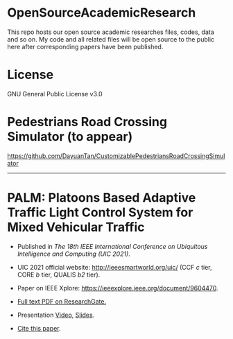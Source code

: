 # OpenSourceAcademicResearch
This repo hosts our open source academic researches files, codes, data and so on. My code and all related files will be open source to the public here after corresponding papers have been published.  

# License

GNU General Public License v3.0


# Pedestrians Road Crossing Simulator (to appear)

https://github.com/DayuanTan/CustomizablePedestriansRoadCrossingSimulator


------
# PALM: Platoons Based Adaptive Traffic Light Control System for Mixed Vehicular Traffic

- Published in *The 18th IEEE International Conference on Ubiquitous Intelligence and Computing (UIC 2021)*.
- UIC 2021 official website: http://ieeesmartworld.org/uic/ (CCF <i>c</i> tier, CORE <i>b</i> tier, QUALIS <i>b2</i> tier).
- Paper on IEEE Xplore: https://ieeexplore.ieee.org/document/9604470.

- [Full text PDF on ResearchGate.](https://www.researchgate.net/publication/356369368_PALM_Platoons_Based_Adaptive_Traffic_Light_Control_System_for_Mixed_Vehicular_Traffic/stats#fullTextFileContent)

- Presentation [Video](https://www.youtube.com/watch?v=1FBGxjMKMS8), [Slides](palm/UIC-1570728556.pdf).
- <a href="https://scholar.google.com/scholar?hl=en&as_sdt=0%2C21&q=PALM%3A+Platoons+Based+Adaptive+Traffic+Light+Control+System+for+Mixed+Vehicular+Traffic&btnG=">Cite this paper</a>.
     

